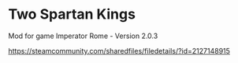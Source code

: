 # Two Spartan Kings

Mod for game Imperator Rome - Version 2.0.3

https://steamcommunity.com/sharedfiles/filedetails/?id=2127148915
